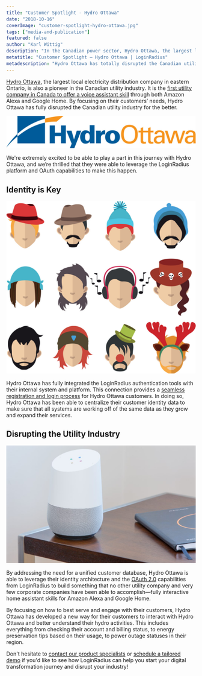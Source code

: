 ```yaml
---
title: "Customer Spotlight - Hydro Ottawa"
date: "2018-10-16"
coverImage: "customer-spotlight-hydro-ottawa.jpg"
tags: ["media-and-publication"]
featured: false 
author: "Karl Wittig" 
description: "In the Canadian power sector, Hydro Ottawa, the largest local electricity distribution company in eastern Ontario, is also a leader. It is the first utility provider in Canada to provide both Amazon Alexa and Google Home with voice assistant skills. Hydro Ottawa has totally disrupted the Canadian utility industry for the better by concentrating on the needs of their clients."
metatitle: "Customer Spotlight – Hydro Ottawa | LoginRadius"
metadescription: "Hydro Ottawa has totally disrupted the Canadian utility industry for the better by concentrating on the needs of their clients."
---
```


[Hydro Ottawa](https://hydroottawa.com/), the largest local electricity distribution company in eastern Ontario, is also a pioneer in the Canadian utility industry. It is the [first utility company in Canada to offer a voice assistant skill](https://obj.ca/article/hydro-ottawa/next-evolution-customer-care-okay-google-open-hydro-ottawa) through both Amazon Alexa and Google Home. By focusing on their customers’ needs, Hydro Ottawa has fully disrupted the Canadian utility industry for the better.

![](HydroOttawa_Logo_RGB-2016-1024x176.jpg)

We're extremely excited to be able to play a part in this journey with Hydro Ottawa, and we’re thrilled that they were able to leverage the LoginRadius platform and OAuth capabilities to make this happen.

## Identity is Key

![](vectorstock_18254714-1024x930.jpg)

Hydro Ottawa has fully integrated the LoginRadius authentication tools with their internal system and platform. This connection provides a [seamless registration and login process](https://www.loginradius.com/standard-login/) for Hydro Ottawa customers. In doing so, Hydro Ottawa has been able to centralize their customer identity data to make sure that all systems are working off of the same data as they grow and expand their services.

## Disrupting the Utility Industry

![](thomas-kolnowski-723299-unsplash-1024x635.jpg)

By addressing the need for a unified customer database, Hydro Ottawa is able to leverage their identity architecture and the [OAuth 2.0](https://www.loginradius.com/federation/) capabilities from LoginRadius to build something that no other utility company and very few corporate companies have been able to accomplish—fully interactive home assistant skills for Amazon Alexa and Google Home.

By focusing on how to best serve and engage with their customers, Hydro Ottawa has developed a new way for their customers to interact with Hydro Ottawa and better understand their hydro activities. This includes everything from checking their account and billing status, to energy preservation tips based on their usage, to power outage statuses in their region.

Don't hesitate to [contact our product specialists](https://www.loginradius.com/contact-sales/) or [schedule a tailored demo](https://www.loginradius.com/schedule-demo/) if you'd like to see how LoginRadius can help you start your digital transformation journey and disrupt your industry!
